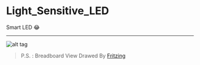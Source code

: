 # Light_Sensitive_LED
Smart LED :joy:
___


![alt tag](https://raw.githubusercontent.com/MohamadKh75/Light_Sensitive_LED/master/Light%20Sensitive%20LED%20(BV).jpg)

> P.S. : Breadboard View Drawed By [Fritzing](http://fritzing.org "Official Site")
